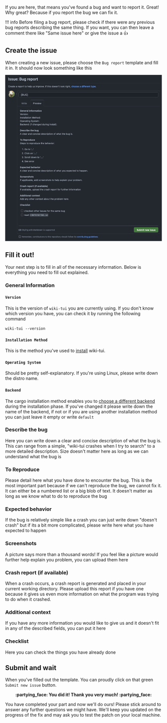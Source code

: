 If you are here, that means you've found a bug and want to report it. Great! Why great? Because if you report the bug we can fix it.

!!! info
    Before filing a bug report, please check if there were any previous bug reports describing the same thing. If you want, you can then leave a comment there like "Same issue here" or give the issue a :thumbsup:

## Create the issue

When creating a new issue, please choose the `Bug report` template and fill it in. It should now look something like this

![Bug Report Template](../assets/images/bug_report_template.png)


## Fill it out!

Your next step is to fill in all of the necessary information. Below is everything you need to fill out explained.

### General Information

#### `Version`

This is the version of `wiki-tui` you are currently using. If you don't know which version you have, you can check it by running the following command

```
wiki-tui --version
```

#### `Installation Method`

This is the method you've used to [install](../getting-started/intallation.md) wiki-tui.

#### `Operating System`

Should be pretty self-explanatory. If you're using Linux, please write down the distro name.

#### `Backend`

The cargo installation method enables you to [choose a different backend](../getting-started/installation.md#cargo) during the installation phase. If you've changed it please write down the name of the backend, if not or if you are using another installation method you can just leave it empty or write `default`

### Describe the bug

Here you can write down a clear and concise description of what the bug is. This can range from a simple, "wiki-tui crashes when I try to search" to a more detailed description. Size doesn't matter here as long as we can understand what the bug is

### To Reproduce

Please detail here what you have done to encounter the bug. This is the most important part because if we can't reproduce the bug, we cannot fix it. It can either be a numbered list or a big blob of text. It doesn't matter as long as we know what to do to reproduce the bug

### Expected behavior

If the bug is relatively simple like a crash you can just write down "doesn't crash" but if its a bit more complicated, please write here what you have expected to happen

### Screenshots

A picture says more than a thousand words! If you feel like a picture would further help explain you problem, you can upload them here

### Crash report (if available)

When a crash occurs, a crash report is generated and placed in your current working directory. Please upload this report if you have one because it gives us even more information on what the program was trying to do when it crashed.

### Additional context

If you have any more information you would like to give us and it doesn't fit in any of the described fields, you can put it here

### Checklist

Here you can check the things you have already done


## Submit and wait

When you've filled out the template. You can proudly click on that green `Submit new issue` button.

<center>
<b>
:partying_face: You did it! Thank you very much! :partying_face:
</b>
</center>

You have completed your part and now we'll do ours! Please stick around to answer any further questions we might have. We'll keep you updated on the progress of the fix and may ask you to test the patch on your local machine.
